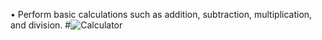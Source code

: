 • Perform basic calculations such as addition, subtraction, multiplication, and division.
#![Calculator](https://user-images.githubusercontent.com/92666389/195171219-dd0d9c95-7ccb-4239-93dc-1dd7cf4abe00.png)

